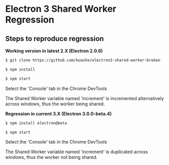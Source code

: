 # Electron 3 Shared Worker Regression

## Steps to reproduce regression

**Working version in latest 2.X (Electron 2.0.6)**

```sh
$ git clone https://github.com/kuashe/electron3-shared-worker-broken

$ npm install

$ npm start
```
Select the 'Console' tab in the Chrome DevTools

The Shared Worker variable named 'increment' is incremented alternatively across windows, thus the worker being shared. 


**Regression in current 3.X  (Electron 3.0.0-beta.4)**

```sh
$ npm install electron@beta

$ npm start
```
Select the 'Console' tab in the Chrome DevTools

The Shared Worker variable named 'increment' is duplicated across windows, thus the worker not being shared.